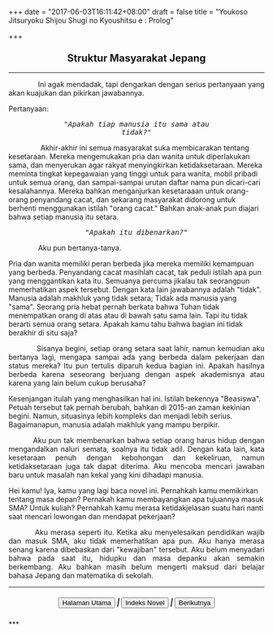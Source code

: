 +++
date = "2017-06-03T16:11:42+08:00"
draft = false
title = "Youkoso Jitsuryoku Shijou Shugi no Kyoushitsu e : Prolog" 

+++

### <big><p style="text-align:center;">**Struktur Masyarakat Jepang** </big></p>
___
<p style="text-align:justify;"> &nbsp; &nbsp; &nbsp; &nbsp; &nbsp; &nbsp; &nbsp; Ini agak mendadak, tapi dengarkan dengan serius pertanyaan yang akan kuajukan dan pikirkan jawabannya.

Pertanyaan: <pre><i><center>"Apakah tiap manusia itu sama atau tidak?"</center></i></pre><p style="text-align:justify;">

&nbsp; &nbsp; &nbsp; &nbsp; &nbsp; &nbsp; &nbsp; &nbsp; Akhir-akhir ini semua masyarakat suka membicarakan tentang kesetaraan. Mereka mengemukakan pria dan wanita untuk diperlakukan sama, dan menyerukan agar rakyat menyingkirkan ketidaksetaraan. Mereka meminta tingkat kepegawaian yang tinggi untuk para wanita, mobil pribadi untuk semua orang, dan sampai-sampai urutan daftar nama pun dicari-cari kesalahannya. Mereka bahkan menganjurkan kesetaraaan untuk orang-orang penyandang cacat, dan sekarang masyarakat didorong untuk berhenti menggunakan istilah &quot;orang cacat.&quot; Bahkan anak-anak pun diajari bahwa setiap manusia itu setara.<div></div>

<pre><center><i>"Apakah itu dibenarkan?"</center></i></pre><p style="text-align:justify;"> &ensp; &nbsp; &nbsp; &nbsp; &nbsp; &nbsp; &nbsp; Aku pun bertanya-tanya.

Pria dan wanita memiliki peran berbeda jika mereka memiliki kemampuan yang berbeda. Penyandang cacat masihlah cacat, tak peduli istilah apa pun yang menggantikan kata itu. Semuanya percuma jikalau tak seorangpun memerhatikan aspek tersebut. Dengan kata lain jawabannya adalah "tidak". Manusia adalah makhluk yang tidak setara; Tidak ada manusia yang "sama". Seorang pria hebat pernah berkata bahwa Tuhan tidak menempatkan orang di atas atau di bawah satu sama lain. Tapi itu tidak berarti semua orang setara. Apakah kamu tahu bahwa bagian ini tidak berakhir di situ saja? <p style="text-align:justify;"> &nbsp; &ensp; &ensp; &ensp; &ensp; Sisanya begini, setiap orang setara saat lahir, namun kemudian aku bertanya lagi, mengapa sampai ada yang berbeda dalam pekerjaan dan status mereka? Itu pun tertulis diparuh kedua bagian ini. Apakah hasilnya berbeda karena seseorang berjuang dengan aspek akademisnya atau karena yang lain belum cukup berusaha?

Kesenjangan itulah yang menghasilkan hal ini. Istilah bekennya &quot;Beasiswa&quot;. Petuah tersebut tak pernah berubah, bahkan di 2015-an zaman kekinian begini. Namun, situasinya lebih kompleks dan menjadi lebih serius. Bagaimanapun, manusia adalah makhluk yang mampu berpikir. <div></div><p style="text-align:justify;"> &nbsp; &nbsp; &nbsp; &nbsp; &nbsp; Aku pun tak membenarkan bahwa setiap orang harus hidup dengan mengandalkan naluri semata, soalnya itu tidak adil. Dengan kata lain, kata kesetaraan penuh dengan kebohongan dan kekeliruan, namun ketidaksetaraan juga tak dapat diterima. Aku mencoba mencari jawaban baru untuk masalah nan kekal yang kini dihadapi manusia.

Hei kamu! Iya, kamu yang lagi baca novel ini. Pernahkah kamu memikirkan tentang masa depan? Pernakah kamu membayangkan apa tujuannya masuk SMA? Untuk kuliah? Pernahkah kamu merasa ketidakjelasan suatu hari nanti saat mencari lowongan dan mendapat pekerjaan? <div></div><p style="text-align:justify;"> &nbsp; &nbsp; &nbsp; &nbsp; &nbsp; Aku merasa seperti itu. Ketika aku menyelesaikan pendidikan wajib dan masuk SMA, aku tidak memerhatikan apa pun. Aku hanya merasa senang karena dibebaskan dari &quot;kewajiban&quot; tersebut. Aku belum menyadari bahwa pada saat itu, hidupku dan masa depanku akan semakin berkembang. Aku bahkan masih belum mengerti maksud dari belajar bahasa Jepang dan matematika di sekolah.</p>
___
<center><h5><button onClick="window.location.href='/index.html'">Halaman Utama</button> | <button onClick="window.location.href='/project-ln/youkoso-jitsuryoku'">Indeks Novel</button> | <button onClick="window.location.href='/post/youkoso-jitsuryoku-bab1-bag1'">Berikutnya</button> </center></h5> 
***
